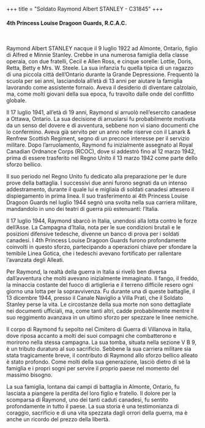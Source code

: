 +++
title = "Soldato Raymond Albert STANLEY - C31845"
+++

#### 4th Princess Louise Dragoon Guards, R.C.A.C.
<br>


Raymond Albert STANLEY nacque il 9 luglio 1922 ad Almonte, Ontario, figlio di Alfred e Minnie Stanley. Crebbe in una numerosa famiglia della classe operaia, con due fratelli, Cecil e Allen Ross, e cinque sorelle: Lottie, Doris, Retta, Betty e Mrs. W. Steele. La sua infanzia fu quella tipica di un ragazzo di una piccola città dell’Ontario durante la Grande Depressione. Frequentò la scuola per sei anni, lasciandola all’età di 13 anni per aiutare la famiglia lavorando come assistente fornaio. 
Aveva il desiderio di diventare calzolaio, ma, come molti giovani della sua epoca, fu travolto dalle onde del conflitto globale.

Il 17 luglio 1941, all’età di 19 anni, Raymond si arruolò nell’esercito canadese a Ottawa, Ontario. La sua decisione di arruolarsi fu probabilmente motivata da un senso del dovere e di avventura, sebbene non vi siano documenti che lo confermino. Aveva già servito per un anno nelle riserve con il Lanark & Renfrew Scottish Regiment, segno di un precoce interesse per il servizio militare. Dopo l’arruolamento, Raymond fu inizialmente assegnato al Royal Canadian Ordnance Corps (RCOC), dove si addestrò fino al 12 marzo 1942, prima di essere trasferito nel Regno Unito il 13 marzo 1942 come parte dello sforzo bellico.

Il suo periodo nel Regno Unito fu dedicato alla preparazione per le dure prove della battaglia. I successivi due anni furono segnati da un intenso addestramento, durante il quale lui e migliaia di soldati canadesi attesero il dispiegamento in prima linea. Il suo trasferimento ai 4th Princess Louise Dragoon Guards nel luglio 1944 segnò una svolta nella sua carriera militare, mandandolo in uno dei teatri di guerra più estenuanti: l’Italia.

Il 17 luglio 1944, Raymond sbarcò in Italia, unendosi alla lotta contro le forze dell’Asse. La Campagna d’Italia, nota per le sue condizioni brutali e le posizioni difensive tedesche, divenne un banco di prova per i soldati canadesi. I 4th Princess Louise Dragoon Guards furono profondamente coinvolti in questo sforzo, partecipando a operazioni chiave per sfondare la temibile Linea Gotica, che i tedeschi avevano fortificato per rallentare l’avanzata degli Alleati.

Per Raymond, la realtà della guerra in Italia si rivelò ben diversa dall’avventura che molti avevano inizialmente immaginato. Il fango, il freddo, la minaccia costante del fuoco di artiglieria e il terreno difficile resero ogni giorno una lotta per la sopravvivenza. Fu durante una di queste battaglie, il 13 dicembre 1944, presso il Canale Naviglio a Villa Prati, che il Soldato Stanley perse la vita. Le circostanze della sua morte non sono dettagliate nei documenti ufficiali, ma, come tanti altri, cadde probabilmente mentre il suo reggimento avanzava in un ultimo sforzo per spezzare le linee nemiche.

Il corpo di Raymond fu sepolto nel Cimitero di Guerra di Villanova in Italia, dove riposa accanto a molti dei suoi compagni che combatterono e morirono nella stessa campagna. La sua tomba, situata nella sezione V B 9, è un tributo duraturo al suo sacrificio. Sebbene la sua carriera militare sia stata tragicamente breve, il contributo di Raymond allo sforzo bellico alleato è stato profondo. Come molti della sua generazione, lasciò dietro di sé la famiglia e i propri sogni per servire il proprio paese nel momento del massimo bisogno.

La sua famiglia, lontana dai campi di battaglia in Almonte, Ontario, fu lasciata a piangere la perdita del loro figlio e fratello.
Il dolore per la scomparsa di Raymond, uno dei tanti caduti canadesi, fu sentito profondamente in tutto il paese.
La sua storia è una testimonianza di coraggio, sacrificio e di una vita spezzata dagli orrori della guerra, ma è anche un ricordo del prezzo della libertà.
